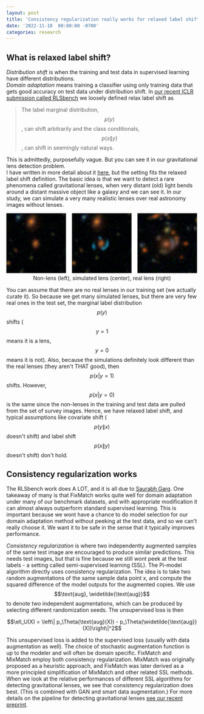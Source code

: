 ```yaml
---
layout: post
title: 'Consistency regularization really works for relaxed label shift'
date: '2022-11-18  00:00:00 -0700'
categories: research
---
```


## What is relaxed label shift?

*Distribution shift* is when the training and test data in supervised learning have different distributions.  
*Domain adaptation* means training a classifier using only training data that gets good accuracy on test data under distribution shift.
In [our recent ICLR submission called RLSbench](https://openreview.net/forum?id=kLvYYV-YK_j) we loosely defined relax label shift as

> The label marginal distribution, $$p(y)$$, can shift arbitrarily and the class conditionals, $$p(x\|y)$$, can shift in seemingly natural ways.

This is admittedly, purposefully vague.  But you can see it in our gravitational lens detection problem.  
I have written in more detail about it [here](https://jsharpna.github.io/research/2022/03/28/gravitational-lenses.html), but the setting fits the relaxed label shift definition.
The basic idea is that we want to detect a rare phenomena called gravitational lenses, when very distant (old) light bends around a distant massive object like a galaxy and we can see it.
In our study, we can simulate a very many realistic lenses over real astronomy images without lenses.

<p align='center'>
<img src='/images/lenses/grav_lens.jpg'><br>
Non-lens (left), simulated lens (center), real lens (right)
</p>

You can assume that there are no real lenses in our training set (we actually curate it).
So because we get many simulated lenses, but there are very few real ones in the test set, the marginal label distribution $$p(y)$$ shifts ($$y=1$$ means it is a lens, $$y=0$$ means it is not).
Also, because the simulations definitely look different than the real lenses (they aren't THAT good), then $$p(x|y=1)$$ shifts.
However, $$p(x|y=0)$$ is the same since the non-lenses in the training and test data are pulled from the set of survey images.
Hence, we have relaxed label shift, and typical assumptions like covariate shift ( $$p(y\|x)$$ doesn't shift) and label shift $$p(x\|y)$$ doesn't shift) don't hold.

## Consistency regularization works

The RLSbench work does A LOT, and it is all due to [Saurabh Garg](https://saurabhgarg1996.github.io/).
One takeaway of many is that FixMatch works quite well for domain adaptation under many of our benchmark datasets, and with appropriate modification it can almost always outperform standard supervised learning.
This is important because we wont have a chance to do model selection for our domain adaptation method without peeking at the test data, and so we can't really choose it.
We want it to be safe in the sense that it typically improves performance.

*Consistency regularization* is where two independently augmented samples of the same test image are encouraged to produce similar predictions.
This needs test images, but that is fine because we still wont peek at the test labels - a setting called semi-supervised learning (SSL).
The Pi-model algorithm directly uses consistency regularization. 
The idea is to take two random augmentations of the same sample data point x, and compute the squared difference of the model outputs for the augmented copies. 
We use $$\text{aug}, \widetilde{\text{aug}}$$ to denote two independent augmentations, which can be produced by selecting different randomization seeds. The unsupervised loss is then

$$\ell_U(X) = \left\| p_\Theta(\text{aug}(X)) - p_\Theta(\widetilde{\text{aug}}(X))\right\|^2$$

This unsupervised loss is added to the supervised loss (usually with data augmentation as well).
The choice of stochastic augmentation function is up to the modeler and will often be domain specific. 
FixMatch and MixMatch employ both consistency regularization.
MixMatch was originally proposed as a heuristic approach, and FixMatch was later derived as a more principled simplification of MixMatch and other related SSL methods. 
When we look at the relative performances of different SSL algorithms for detecting gravitational lenses, we see that consistency regularization does best.
(This is combined with GAN and smart data augmentation.)
For more details on the pipeline for detecting gravitational lenses [see our recent preprint](https://arxiv.org/abs/2211.00047).

